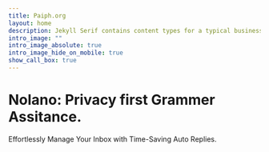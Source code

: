 ```yaml
---
title: Paiph.org
layout: home
description: Jekyll Serif contains content types for a typical business website. The theme is fully responsive, blazing fast and artfully illustrated.
intro_image: ""
intro_image_absolute: true
intro_image_hide_on_mobile: true
show_call_box: true
---
```


# Nolano: Privacy first Grammer Assitance.

Effortlessly Manage Your Inbox with Time-Saving Auto Replies.